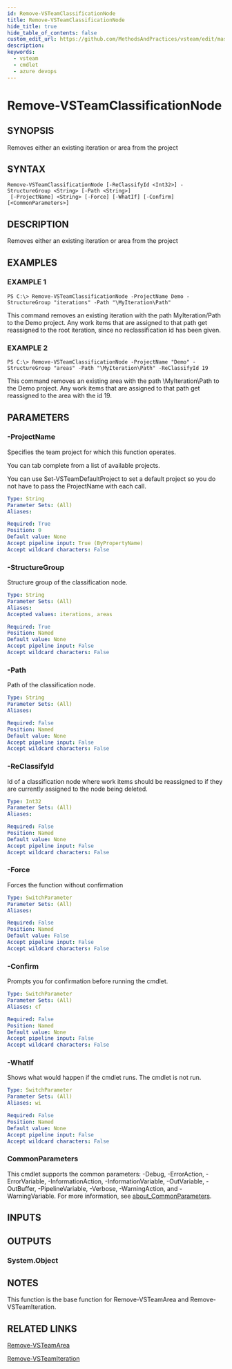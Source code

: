 ```yaml
---
id: Remove-VSTeamClassificationNode
title: Remove-VSTeamClassificationNode
hide_title: true
hide_table_of_contents: false
custom_edit_url: https://github.com/MethodsAndPractices/vsteam/edit/master/.docs/Remove-VSTeamClassificationNode.md
description: 
keywords:
  - vsteam
  - cmdlet
  - azure devops
---
```


# Remove-VSTeamClassificationNode

## SYNOPSIS
Removes either an existing iteration or area from the project

## SYNTAX

```
Remove-VSTeamClassificationNode [-ReClassifyId <Int32>] -StructureGroup <String> [-Path <String>]
 [-ProjectName] <String> [-Force] [-WhatIf] [-Confirm] [<CommonParameters>]
```

## DESCRIPTION
Removes either an existing iteration or area from the project

## EXAMPLES

### EXAMPLE 1
```
PS C:\> Remove-VSTeamClassificationNode -ProjectName Demo -StructureGroup "iterations" -Path "\MyIteration\Path"
```

This command removes an existing iteration with the path MyIteration/Path to the Demo project.
Any work items that are assigned to that path get reassigned to the root iteration, since no reclassification id has been given.

### EXAMPLE 2
```
PS C:\> Remove-VSTeamClassificationNode -ProjectName "Demo" -StructureGroup "areas" -Path "\MyIteration\Path" -ReClassifyId 19
```

This command removes an existing area with the path \MyIteration\Path to the Demo project.
Any work items that are assigned to that path get reassigned to the area with the id 19.

## PARAMETERS

### -ProjectName
Specifies the team project for which this function operates.

You can tab complete from a list of available projects.

You can use Set-VSTeamDefaultProject to set a default project so you do not have to pass the ProjectName with each call.

```yaml
Type: String
Parameter Sets: (All)
Aliases:

Required: True
Position: 0
Default value: None
Accept pipeline input: True (ByPropertyName)
Accept wildcard characters: False
```

### -StructureGroup
Structure group of the classification node.

```yaml
Type: String
Parameter Sets: (All)
Aliases:
Accepted values: iterations, areas

Required: True
Position: Named
Default value: None
Accept pipeline input: False
Accept wildcard characters: False
```

### -Path
Path of the classification node.

```yaml
Type: String
Parameter Sets: (All)
Aliases:

Required: False
Position: Named
Default value: None
Accept pipeline input: False
Accept wildcard characters: False
```

### -ReClassifyId
Id of a classification node where work items should be reassigned to if they are currently assigned to the node being deleted.

```yaml
Type: Int32
Parameter Sets: (All)
Aliases:

Required: False
Position: Named
Default value: None
Accept pipeline input: False
Accept wildcard characters: False
```

### -Force
Forces the function without confirmation

```yaml
Type: SwitchParameter
Parameter Sets: (All)
Aliases:

Required: False
Position: Named
Default value: False
Accept pipeline input: False
Accept wildcard characters: False
```

### -Confirm
Prompts you for confirmation before running the cmdlet.

```yaml
Type: SwitchParameter
Parameter Sets: (All)
Aliases: cf

Required: False
Position: Named
Default value: None
Accept pipeline input: False
Accept wildcard characters: False
```

### -WhatIf
Shows what would happen if the cmdlet runs.
The cmdlet is not run.

```yaml
Type: SwitchParameter
Parameter Sets: (All)
Aliases: wi

Required: False
Position: Named
Default value: None
Accept pipeline input: False
Accept wildcard characters: False
```

### CommonParameters
This cmdlet supports the common parameters: -Debug, -ErrorAction, -ErrorVariable, -InformationAction, -InformationVariable, -OutVariable, -OutBuffer, -PipelineVariable, -Verbose, -WarningAction, and -WarningVariable. For more information, see [about_CommonParameters](http://go.microsoft.com/fwlink/?LinkID=113216).

## INPUTS

## OUTPUTS

### System.Object
## NOTES
This function is the base function for Remove-VSTeamArea and Remove-VSTeamIteration.

## RELATED LINKS

[Remove-VSTeamArea]()

[Remove-VSTeamIteration]()



